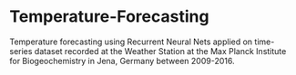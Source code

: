 # Temperature-Forecasting
Temperature forecasting using Recurrent Neural Nets applied on  time-series dataset recorded at the Weather Station at the Max Planck Institute for Biogeochemistry in Jena, Germany between 2009-2016.
